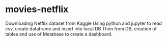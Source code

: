 # movies-netflix
Downloading Netflix dataset from Kaggle
Using python and jupyter to read csv, create dataframe and insert into local DB
Then from DB, creation of tables and use of Metabase to create a dashboard.
